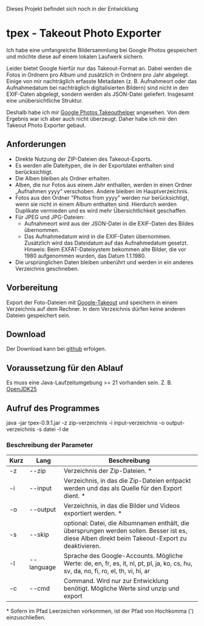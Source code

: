 Dieses Projekt befindet sich noch in der Entwicklung

# tpex - Takeout Photo Exporter
Ich habe eine umfangreiche Bildersammlung bei Google Photos gespeichert und möchte diese auf einem lokalen Laufwerk sichern.

Leider bietet Google hierfür nur das Takeout-Format an. Dabei werden die Fotos in Ordnern pro Album und zusätzlich in Ordnern pro Jahr abgelegt. Einige von mir nachträglich erfasste Metadaten (z. B. Aufnahmeort oder das Aufnahmedatum bei nachträglich digitalisierten Bildern) sind nicht in den EXIF-Daten abgelegt, sondern werden als JSON-Datei geliefert. Insgesamt eine unübersichtliche Struktur.

Deshalb habe ich mir  [Google Photos Takeouthelper](https://github.com/TheLastGimbus/GooglePhotosTakeoutHelper) angesehen. Von dem Ergebnis war ich aber auch nicht überzeugt. Daher habe ich mir den Takeout Photo Exporter gebaut.

## Anforderungen
- Direkte Nutzung der ZIP-Dateien des Takeout-Exports.
- Es werden alle Dateitypen, die in der Exportdatei enthalten sind berücksichtigt.
- Die Alben bleiben als Ordner erhalten.
- Alben, die nur Fotos aus einem Jahr enthalten, werden in einen Ordner „Aufnahmen yyyy“ verschoben. Andere bleiben im Hauptverzeichnis.
- Fotos aus den Ordner "Photos from yyyy" werden nur berücksichtigt, wenn sie nicht in einem Album enthalten sind. Hierdurch werden Duplikate vermieden und es wird mehr Übersichtlichkeit geschaffen.
- Für JPEG und JPG-Dateien:
  - Aufnahmeort wird aus der JSON-Datei in die EXIF-Daten des Bildes übernommen.
  - Das Aufnahmedatum wird in die EXIF-Daten übernommen. Zusätzlich wird das Dateidatum auf das Aufnahmedatum gesetzt. Hinweis: Beim EXFAT-Dateisystem bekommen alte Bilder, die vor 1980 aufgenommen wurden, das Datum 1.1.1980.
- Die ursprünglichen Daten bleiben unberührt und werden in ein anderes Verzeichnis geschrieben.


## Vorbereitung
Export der Foto-Dateien mit [Google-Takeout](https://support.google.com/accounts/answer/9666875?hl=de) und speichern in einem Verzeichnis auf dem Rechner. In dem Verzeichnis dürfen keine anderen Dateien gespeichert sein.

## Download 
Der Download kann bei [github](https://github.com/heinerjost/tpex/tags) erfolgen.

## Voraussetzung für den Ablauf
Es muss eine Java-Laufzeitumgebung >= 21 vorhanden sein. Z. B. [OpenJDK25](https://jdk.java.net/25/)

## Aufruf des Programmes
java -jar tpex-0.9.1.jar -z zip-verzeichnis -i input-verzeichnis -o output-verzeichnis -s datei -l de

### Beschreibung der Parameter
|Kurz|Lang|Beschreibung|
|----|----|------------|
|-z|--zip| Verzeichnis der Zip-Dateien. *|
|-i|--input|Verzeichnis, in das die Zip-Dateien entpackt werden und das als Quelle für den Export dient. *| 
|-o|--output|Verzeichnis, in das die Bilder und Videos exportiert werden. *|
|-s|--skip|optional: Datei, die Albumnamen enthält, die übersprungen werden sollen. Besser ist es, diese Alben direkt beim Takeout-Export zu deaktivieren.|
|-l|--language|Sprache des Google-Accounts. Mögliche Werte: de, en, fr, es, it, nl, pt, pl, ja, ko, cs, hu, sv, da, no, fi, ro, el, th, vi, hi, ar|
|-c|--cmd| Command. Wird nur zur Entwicklung benötigt. Mögliche Werte sind unzip und export|
 
\* Sofern im Pfad Leerzeichen vorkommen, ist der Pfad von Hochkomma (') einzuschließen.